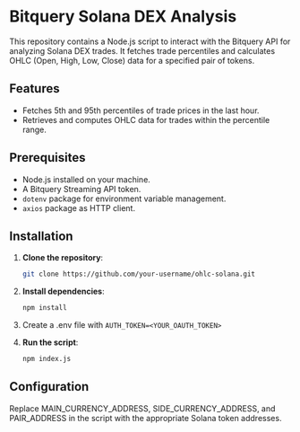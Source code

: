 # Bitquery Solana DEX Analysis

This repository contains a Node.js script to interact with the Bitquery API for analyzing Solana DEX trades. It fetches trade percentiles and calculates OHLC (Open, High, Low, Close) data for a specified pair of tokens.

## Features

- Fetches 5th and 95th percentiles of trade prices in the last hour.
- Retrieves and computes OHLC data for trades within the percentile range.

## Prerequisites

- Node.js installed on your machine.
- A Bitquery Streaming API token.
- `dotenv` package for environment variable management.
- `axios` package as HTTP client.

## Installation

1. **Clone the repository**:

   ```bash
   git clone https://github.com/your-username/ohlc-solana.git
   ```

2. **Install dependencies**:

   ```bash
   npm install
   ```

3. Create a .env file with `AUTH_TOKEN=<YOUR_OAUTH_TOKEN>`

4. **Run the script**:

   ```bash
   npm index.js
   ```

## Configuration

Replace MAIN_CURRENCY_ADDRESS, SIDE_CURRENCY_ADDRESS, and PAIR_ADDRESS in the script with the appropriate Solana token addresses.
